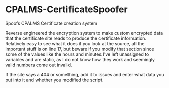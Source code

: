 # CPALMS-CertificateSpoofer
Spoofs CPALMS Certificate creation system

Reverse engineered the encryption system to make custom encrypted data that the certificate site reads to produce the certificate information.
Relatively easy to see what it does if you look at the source, all the important stuff is on line 17, but beware if you modify that section since some of the values like the hours and minutes I've left unassigned to variables and are static, as I do not know how they work and seemingly valid numbers come out invalid.

If the site says a 404 or something, add it to issues and enter what data you put into it and whether you modified the script.

